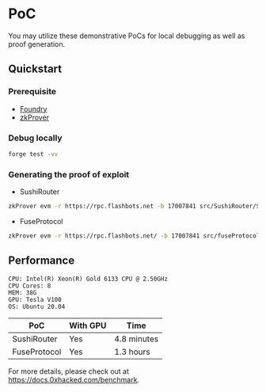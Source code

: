 # PoC

You may utilize these demonstrative PoCs for local debugging as well as proof generation.

## Quickstart

### Prerequisite

* [Foundry](https://github.com/foundry-rs/foundry)
* [zkProver](https://github.com/0xHackedLabs/zkProver)

### Debug locally

```bash
forge test -vv
```

### Generating the proof of exploit

* SushiRouter

```bash
zkProver evm -r https://rpc.flashbots.net -b 17007841 src/SushiRouter/SushiRouterExploit.sol:SushiExpProxy
```
* FuseProtocol

```bash
zkProver evm -r https://rpc.flashbots.net/ -b 17007841 src/fuseProtocol/FuseProtocolExploit.sol:FuseProtocolExploit
```

## Performance

```
CPU: Intel(R) Xeon(R) Gold 6133 CPU @ 2.50GHz
CPU Cores: 8
MEM: 38G
GPU: Tesla V100
OS: Ubuntu 20.04
```

| PoC          | With GPU | Time        |
|--------------|----------|-------------|
| SushiRouter  | Yes      | 4.8 minutes |
| FuseProtocol | Yes      | 1.3 hours   |

For more details, please check out at https://docs.0xhacked.com/benchmark.
